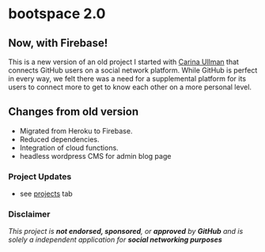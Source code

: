 # bootspace 2.0
## Now, with Firebase!

This is a new version of an old project I started with [Carina Ullman](https://github.com/carinaullman) that connects GitHub users on a social network platform. While GitHub is perfect in every way, we felt there was a need for a supplemental platform for its users to connect more to get to know each other on a more personal level. 

## Changes from old version

* Migrated from Heroku to Firebase.
* Reduced dependencies.
* Integration of cloud functions.
* headless wordpress CMS for admin blog page

### Project Updates
* see [projects](https://github.com/rlgerma92/bootspacetwo/projects) tab

### Disclaimer 
*This project is __not endorsed, sponsored__, or __approved__ by __GitHub__ and is solely a independent application for __social networking purposes__*
